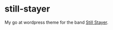 # still-stayer
My go at wordpress theme for the band [Still Stayer](https://facebook.com/stillstayer).